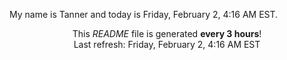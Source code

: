 My name is Tanner and today is Friday, February 2, 4:16 AM EST.

<p align="center">This <i>README</i> file is generated <b>every 3 hours</b>!</br>Last refresh: Friday, February 2, 4:16 AM EST<br /></p>
